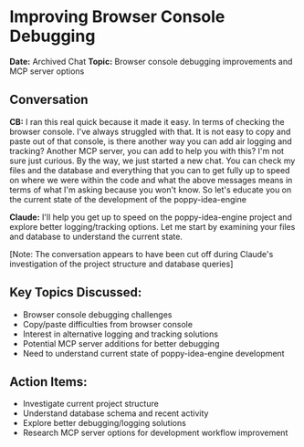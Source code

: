 # Improving Browser Console Debugging

**Date:** Archived Chat
**Topic:** Browser console debugging improvements and MCP server options

## Conversation

**CB:**
I ran this real quick because it made it easy. In terms of checking the browser console. I've always struggled with that. It is not easy to copy and paste out of that console, is there another way you can add air logging and tracking? Another MCP server, you can add to help you with this? I'm not sure just curious. By the way, we just started a new chat. You can check my files and the database and everything that you can to get fully up to speed on where we were within the code and what the above messages means in terms of what I'm asking because you won't know. So let's educate you on the current state of the development of the poppy-idea-engine

**Claude:**
I'll help you get up to speed on the poppy-idea-engine project and explore better logging/tracking options. Let me start by examining your files and database to understand the current state.

[Note: The conversation appears to have been cut off during Claude's investigation of the project structure and database queries]

## Key Topics Discussed:
- Browser console debugging challenges
- Copy/paste difficulties from browser console
- Interest in alternative logging and tracking solutions
- Potential MCP server additions for better debugging
- Need to understand current state of poppy-idea-engine development

## Action Items:
- Investigate current project structure
- Understand database schema and recent activity
- Explore better debugging/logging solutions
- Research MCP server options for development workflow improvement
